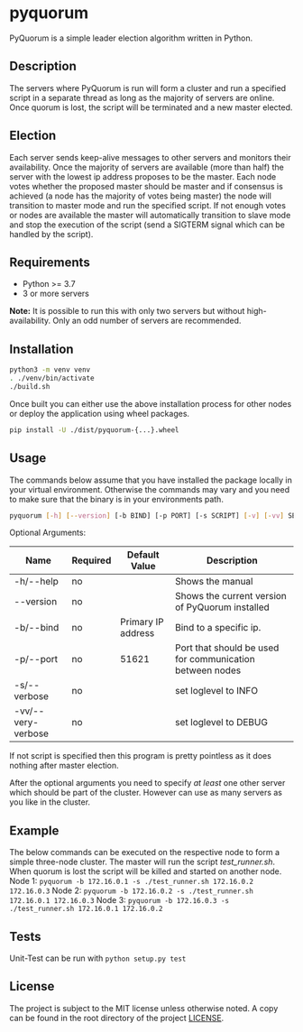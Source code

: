 
# pyquorum

PyQuorum is a simple leader election algorithm written in Python.

## Description

The servers where PyQuorum is run will form a cluster and run a specified script in a separate thread as long as the majority of servers are online. Once quorum is lost, the script will be terminated and a new master elected.

## Election

Each server sends keep-alive messages to other servers and monitors their availability. Once the majority of servers are available (more than half) the server with the lowest ip address proposes to be the master. Each node votes whether the proposed master should be master and if consensus is achieved (a node has the majority of votes being master) the node will transition to master mode and run the specified script. If not enough votes or nodes are available the master will automatically transition to slave mode and stop the execution of the script (send a SIGTERM signal which can be handled by the script).

## Requirements

* Python >= 3.7
* 3 or more servers

**Note:** It is possible to run this with only two servers but without high-availability. Only an odd number of servers are recommended.

## Installation

```bash
python3 -m venv venv
. ./venv/bin/activate
./build.sh
```

Once built you can either use the above installation process for other nodes or deploy the application using wheel packages.

```bash
pip install -U ./dist/pyquorum-{...}.wheel
```

## Usage

The commands below assume that you have installed the package locally in your virtual environment. Otherwise the commands may vary and you need to make sure that the binary is in your environments path.

```bash
pyquorum [-h] [--version] [-b BIND] [-p PORT] [-s SCRIPT] [-v] [-vv] SERVER [SERVER ...]
```

Optional Arguments:

| Name               | Required | Default Value      | Description                                              |
|--------------------|----------|--------------------|----------------------------------------------------------|
| -h/--help          | no       |                    | Shows the manual                                         |
| --version          | no       |                    | Shows the current version of PyQuorum installed          |
| -b/--bind          | no       | Primary IP address | Bind to a specific ip.                                   |
| -p/--port          | no       | 51621              | Port that should be used for communication between nodes |
| -s/--verbose       | no       |                    | set loglevel to INFO                                     |
| -vv/--very-verbose | no       |                    | set loglevel to DEBUG                                    |

If not script is specified then this program is pretty pointless as it does nothing after master election.

After the optional arguments you need to specify *at least* one other server which should be part of the cluster. However can use as many servers as you like in the cluster.

## Example

The below commands can be executed on the respective node to form a simple three-node cluster. The master will run the script *test_runner.sh*. When quorum is lost the script will be killed and started on another node.
Node 1: ```pyquorum -b 172.16.0.1 -s ./test_runner.sh 172.16.0.2 172.16.0.3```
Node 2: ```pyquorum -b 172.16.0.2 -s ./test_runner.sh 172.16.0.1 172.16.0.3```
Node 3: ```pyquorum -b 172.16.0.3 -s ./test_runner.sh 172.16.0.1 172.16.0.2```

## Tests

Unit-Test can be run with ```python setup.py test```

## License

The project is subject to the MIT license unless otherwise noted. A copy can be found in the root directory of the project [LICENSE](LICENSE.txt).
